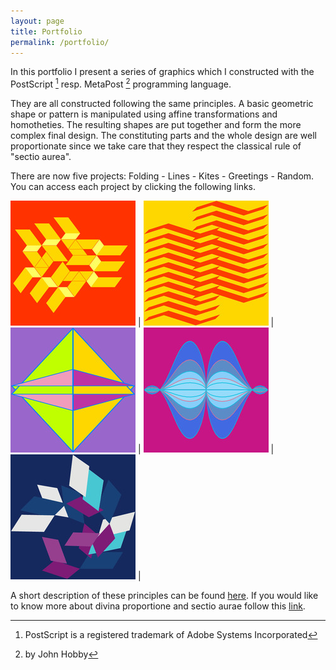 ```yaml
---
layout: page
title: Portfolio
permalink: /portfolio/
---
```


In this portfolio I present a series of graphics which I constructed with the PostScript [^1] resp. MetaPost [^2] programming language.

They are all constructed following the same principles. 
A basic geometric shape or pattern is manipulated using 
affine transformations and homotheties. The resulting shapes are put together and form 
the more complex final design. The constituting parts and the whole design  are well
proportionate since we take care that they respect the classical rule of "sectio aurea".  

There are now five projects: Folding - Lines - Kites - Greetings - Random.
You can access each project by clicking the following links.

[![Folding](/assets/img/experiment.jpg)](/portfolio/running) | [![Folding](/assets/img/lines1.jpg)](/portfolio/lines) | [![Folding](/assets/img/cK01.jpg)](/portfolio/kites) |  [![Folding](/assets/img/greetings2.jpg)](/portfolio/greetings) | [![Folding](/assets/img/rand5.jpg)](/portfolio/random) | 


A short description of these principles can be found [here](/pdf/folding.pdf).
If you would like to know more about divina proportione and sectio aurae follow this [link](/pdf/divisioD.pdf).

[^1]: PostScript is a registered trademark of Adobe Systems Incorporated
[^2]: by John Hobby
